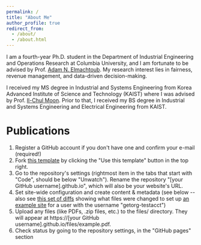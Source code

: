 ```yaml
---
permalink: /
title: "About Me"
author_profile: true
redirect_from: 
  - /about/
  - /about.html
---
```


I am a fourth-year Ph.D. student in the Department of Industrial Engineering and Operations Research at Columbia University, and I am fortunate to be advised by Prof. [Adam N. Elmachtoub](https://www.columbia.edu/~ae2516/). My research interest lies in fairness, revenue management, and data-driven decision-making.

I received my MS degree in Industrial and Systems Engineering from Korea Advanced Institute of Science and Technology (KAIST) where I was advised by Prof. [Il-Chul Moon](https://aai.kaist.ac.kr/). Prior to that, I received my BS degree in Industrial and Systems Engineering and Electrical Engineering from KAIST.

Publications
======
1. Register a GitHub account if you don't have one and confirm your e-mail (required!)
1. Fork [this template](https://github.com/academicpages/academicpages.github.io) by clicking the "Use this template" button in the top right. 
1. Go to the repository's settings (rightmost item in the tabs that start with "Code", should be below "Unwatch"). Rename the repository "[your GitHub username].github.io", which will also be your website's URL.
1. Set site-wide configuration and create content & metadata (see below -- also see [this set of diffs](http://archive.is/3TPas) showing what files were changed to set up [an example site](https://getorg-testacct.github.io) for a user with the username "getorg-testacct")
1. Upload any files (like PDFs, .zip files, etc.) to the files/ directory. They will appear at https://[your GitHub username].github.io/files/example.pdf.  
1. Check status by going to the repository settings, in the "GitHub pages" section
